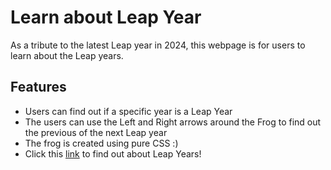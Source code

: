 # Learn about Leap Year
As a tribute to the latest Leap year in 2024, this webpage is for users to learn about the Leap years.

## Features
-  Users can find out if a specific year is a Leap Year
- The users can use the Left and Right arrows around the Frog to find out the previous of the next Leap year
- The frog is created using pure CSS :) 
- Click this [link](https://sumzulfikar.github.io/Leap-Year/) to find out about Leap Years!
